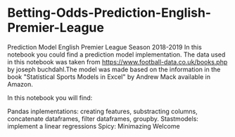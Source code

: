 # Betting-Odds-Prediction-English-Premier-League

Prediction Model English Premier League Season 2018-2019
In this notebook you could find a prediction model implementation. The data used in this notebook was taken from https://www.football-data.co.uk/books.php by joseph buchdahl.The model was made based on the information in the book "Statistical Sports Models in Excel" by Andrew Mack available in Amazon.

In this notebook you will find:

Pandas inplementations: creating features, substracting columns, concatenate dataframes, filter dataframes, groupby.
Stastmodels: implement a linear regressions
Spicy: Minimazing
Welcome
